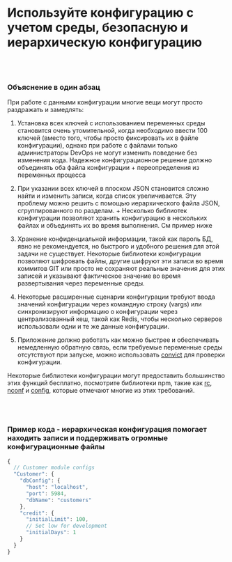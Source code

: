 # Используйте конфигурацию с учетом среды, безопасную и иерархическую конфигурацию

<br/><br/>

### Объяснение в один абзац

При работе с данными конфигурации многие вещи могут просто раздражать и замедлять:

1. Установка всех ключей с использованием переменных среды становится очень утомительной, когда необходимо ввести 100 ключей (вместо того, чтобы просто фиксировать их в файле конфигурации), однако при работе с файлами только администраторы DevOps не могут изменить поведение без изменения кода. Надежное конфигурационное решение должно объединять оба файла конфигурации + переопределения из переменных процесса

2. При указании всех ключей в плоском JSON становится сложно найти и изменить записи, когда список увеличивается. Эту проблему можно решить с помощью иерархического файла JSON, сгруппированного по разделам. + Несколько библиотек конфигурации позволяют хранить конфигурацию в нескольких файлах и объединять их во время выполнения. См пример ниже

3. Хранение конфиденциальной информации, такой как пароль БД, явно не рекомендуется, но быстрого и удобного решения для этой задачи не существует. Некоторые библиотеки конфигурации позволяют шифровать файлы, другие шифруют эти записи во время коммитов GIT или просто не сохраняют реальные значения для этих записей и указывают фактическое значение во время развертывания через переменные среды.

4. Некоторые расширенные сценарии конфигурации требуют ввода значений конфигурации через командную строку (vargs) или синхронизируют информацию о конфигурации через централизованный кеш, такой как Redis, чтобы несколько серверов использовали одни и те же данные конфигурации.

5. Приложение должно работать как можно быстрее и обеспечивать немедленную обратную связь, если требуемые переменные среды отсутствуют при запуске, можно использовать [convict](https://www.npmjs.com/package/convict) для проверки конфигурации.

Некоторые библиотеки конфигурации могут предоставить большинство этих функций бесплатно, посмотрите библиотеки npm, такие как [rc](https://www.npmjs.com/package/rc), [nconf](https://www.npmjs.com/package/nconf) и [config](https://www.npmjs.com/package/config), которые отмечают многие из этих требований.

<br/><br/>

### Пример кода - иерархическая конфигурация помогает находить записи и поддерживать огромные конфигурационные файлы

```js
{
  // Customer module configs 
  "Customer": {
    "dbConfig": {
      "host": "localhost",
      "port": 5984,
      "dbName": "customers"
    },
    "credit": {
      "initialLimit": 100,
      // Set low for development 
      "initialDays": 1
    }
  }
}
```

<br/><br/>
